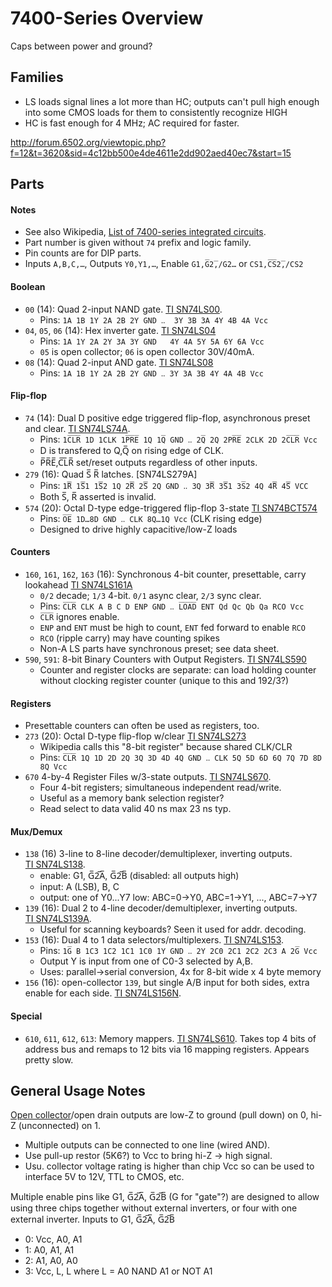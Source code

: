 7400-Series Overview
====================

Caps between power and ground?

Families
--------

- LS loads signal lines a lot more than HC; outputs can't pull high
  enough into some CMOS loads for them to consistently recognize HIGH
- HC is fast enough for 4 MHz; AC required for faster.


http://forum.6502.org/viewtopic.php?f=12&t=3620&sid=4c12bb500e4de4611e2dd902aed40ec7&start=15

Parts
-----

#### Notes
- See also Wikipedia, [List of 7400-series integrated circuits][wiki].
- Part number is given without `74` prefix and logic family.
- Pin counts are for DIP parts.
- Inputs `A,B,C,…`, Outputs `Y0,Y1,…`, Enable `G1,G̅2̅,/G2…` or `CS1,C̅S̅2̅,/CS2`

#### Boolean

* `00` (14): Quad 2-input NAND gate. [TI SN74LS00].
  - Pins: `1A 1B 1Y 2A 2B 2Y GND ‥  3Y 3B 3A 4Y 4B 4A Vcc`
* `04`, `05`, `06` (14): Hex inverter gate. [TI SN74LS04]
  - Pins: `1A 1Y 2A 2Y 3A 3Y GND   4Y 4A 5Y 5A 6Y 6A Vcc`
  - `05` is open collector; `06` is open collector 30V/40mA.
* `08` (14): Quad 2-input AND gate. [TI SN74LS08]
  - Pins: `1A 1B 1Y 2A 2B 2Y GND ‥ 3Y 3A 3B 4Y 4A 4B Vcc`

#### Flip-flop

* `74` (14): Dual D positive edge triggered flip-flop, asynchronous preset
  and clear. [TI SN74LS74A].
  - Pins: `1C̅L̅R̅ 1D 1CLK 1P̅R̅E̅ 1Q 1Q̅ GND ‥ 2Q̅ 2Q 2PR̅E̅ 2CLK 2D 2C̅L̅R̅ Vcc`
  - D is transfered to Q,Q̅ on rising edge of CLK.
  - P̅R̅E̅,C̅L̅R̅ set/reset outputs regardless of other inputs.
* `279` (16): Quad S̅ R̅ latches. [SN74LS279A]
  - Pins: `1̅R̅ 1̅S̅1 1̅S̅2 1Q 2̅R̅ 2̅S̅ 2Q GND ‥ 3Q 3̅R̅ 3̅S̅1 3S̅2 4Q 4̅R̅ 4̅S̅ VCC`
  - Both S̅, R̅ asserted is invalid.
* `574` (20): Octal D-type edge-triggered flip-flop 3-state [TI SN74BCT574]
  - Pins: `O̅E̅ 1D…8D GND ‥ CLK 8Q…1Q Vcc` (CLK rising edge)
  - Designed to drive highly capacitive/low-Z loads

#### Counters

* `160`, `161`, `162`, `163` (16): Synchronous 4-bit counter,
  presettable, carry lookahead [TI SN74LS161A]
  - `0/2` decade; `1/3` 4-bit. `0/1` async clear, `2/3` sync clear.
  - Pins: `C̅L̅R̅ CLK A B C D ENP GND ‥ L̅O̅A̅D̅ ENT Qd Qc Qb Qa RCO Vcc`
  - `C̅L̅R̅` ignores enable.
  - `ENP` and `ENT` must be high to count, `ENT` fed forward to enable `RCO`
  - `RCO` (ripple carry) may have counting spikes
  - Non-A LS parts have synchronous preset; see data sheet.
* `590`, `591`: 8-bit Binary Counters with Output Registers. [TI SN74LS590]
  - Counter and register clocks are separate: can load holding counter
    without clocking register counter (unique to this and 192/3?)

#### Registers

* Presettable counters can often be used as registers, too.
* `273` (20): Octal D-type flip-flop w/clear [TI SN74LS273]
  - Wikipedia calls this "8-bit register" because shared CLK/CLR
  - Pins: `C̅L̅R̅ 1Q 1D 2D 2Q 3Q 3D 4D 4Q GND ‥ CLK 5Q 5D 6D 6Q 7Q 7D 8D 8Q Vcc`
* `670` 4-by-4 Register Files w/3-state outputs. [TI SN74LS670].
  - Four 4-bit registers; simultaneous independent read/write.
  - Useful as a memory bank selection register?
  - Read select to data valid 40 ns max 23 ns typ.

#### Mux/Demux

* `138` (16) 3-line to 8-line decoder/demultiplexer, inverting outputs.
  [TI SN74LS138].
  - enable: G1, G̅2̅A̅, G̅2̅B̅  (disabled: all outputs high)
  - input: A (LSB), B, C
  - output: one of Y0...Y7 low: ABC=0→Y0, ABC=1→Y1, ..., ABC=7→Y7
* `139` (16): Dual 2 to 4-line decoder/demultiplexer, inverting outputs.
  [TI SN74LS139A].
  - Useful for scanning keyboards? Seen it used for addr. decoding.
* `153` (16): Dual 4 to 1 data selectors/multiplexers. [TI SN74LS153].
  - Pins: `1G̅ B 1C3 1C2 1C1 1C0 1Y GND ‥ 2Y 2C0 2C1 2C2 2C3 A 2G̅ Vcc`
  - Output Y is input from one of C0-3 selected by A,B.
  - Uses: parallel→serial conversion, 4x for 8-bit wide x 4 byte memory
* `156` (16): open-collector `139`, but single A/B input for both sides,
  extra enable for each side. [TI SN74LS156N].

#### Special

* `610`, `611`, `612`, `613`: Memory mappers. [TI SN74LS610].
  Takes top 4 bits of address bus and remaps to 12 bits via 16 mapping
  registers. Appears pretty slow.


General Usage Notes
-------------------

[Open collector]/open drain outputs are low-Z to ground (pull down) on 0,
hi-Z (unconnected) on 1.
- Multiple outputs can be connected to one line (wired AND).
- Use pull-up restor (5K6?) to Vcc to bring hi-Z → high signal.
- Usu. collector voltage rating is higher than chip Vcc so can be used to
  interface 5V to 12V, TTL to CMOS, etc.

Multiple enable pins like G1, G̅2̅A̅, G̅2̅B̅ (G for "gate"?) are designed to
allow using three chips together without external inverters, or four with
one external inverter. Inputs to G1, G̅2̅A̅, G̅2̅B̅
- 0: Vcc, A0, A1
- 1:  A0, A1, A1
- 2:  A1, A0, A0
- 3: Vcc,  L,  L where L = A0 NAND A1 or NOT A1



[open collector]: https://en.wikipedia.org/wiki/Open_collector
[wiki]: https://en.wikipedia.org/wiki/List_of_7400-series_integrated_circuits

[TI SN74LS00]: http://www.ti.com/lit/gpn/sn74ls00
[TI SN74LS04]: http://www.ti.com/lit/ds/symlink/sn74ls04.pdf
[TI SN74LS08]: http://www.ti.com/lit/ds/symlink/sn74ls08.pdf
[TI SN74LS74A]: http://www.ti.com/lit/ds/symlink/sn74ls74a.pdf
[TI SN74LS138]: http://www.ti.com/lit/gpn/sn74ls138
[TI SN74LS139A]: http://www.ti.com/lit/gpn/sn74ls139a
[TI SN74LS153]: http://www.ti.com/lit/ds/symlink/sn74ls153.pdf
[TI SN74LS156N]: http://www.ti.com/product/sn74ls156/technicaldocuments
[TI SN74LS161A]: http://www.ti.com/lit/ds/symlink/sn74ls161a.pdf
[TI SN74LS273]: http://www.ti.com/lit/ds/symlink/sn74ls273.pdf
[TI SN74LS279A]: http://www.ti.com/lit/ds/symlink/sn54ls279a.pdf
[TI SN74BCT574]: http://www.ti.com/lit/ds/symlink/sn74bct574.pdf
[TI SN74LS590]: http://www.ti.com/lit/ds/symlink/sn74ls590.pdf
[TI SN74LS610]: https://datasheet.datasheetarchive.com/originals/scans/Scans-067/DSA2IH00212377.pdf
[TI SN74LS670]: http://www.ti.com/lit/ds/symlink/sn54ls670.pdf
